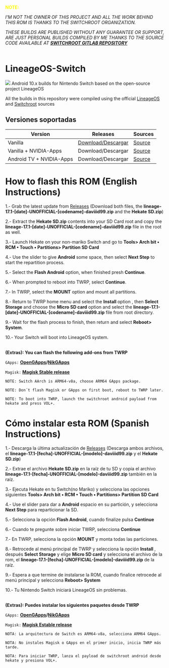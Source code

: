 <p style="color:yellow"><b>NOTE:</b></p>

_I'M NOT THE OWNER OF THIS PROJECT AND ALL THE WORK BEHIND THIS ROM IS THANKS TO THE SWITCHROOT ORGANIZATION._

_THESE BUILDS ARE PUBLISHED WITHOUT ANY GUARANTEE OR SUPPORT, ARE JUST PERSONAL BUILDS COMPILED BY ME THANKS TO THE SOURCE CODE AVAILABLE AT <b><a href="https://gitlab.com/switchroot/android/android_device_nvidia_t210-common/-/tree/lineage-17.1">SWITCHROOT GITLAB REPOSITORY</b></a>_
<br/>
<br/>


# LineageOS-Switch
<img src="https://github.com/daviiid99/Lineageos-17.1-T210-Switch-/blob/main/qbuilds.png">
Android 10.x builds for Nintendo Switch based on the open-source project LineageOS
<br/>

All the builds in this repository were compiled using the official <a href="https://github.com/LineageOS/android">LineageOS</a> and <a href="https://gitlab.com/switchroot/android">Switchroot</a> sources

## Versiones soportadas

| Version           | Releases                                   | Sources          |
| ------------------- | -------------------------------------------|-------------------|
| Vanilla      |  <a href="https://github.com/daviiid99/LineageOS-Switch-T210/releases/tag/20201226">Download/Descargar</a>|<a href="https://gitlab.com/switchroot/android/android_device_nvidia_t210-common/-/tree/lineage-17.1">Source</a>|
| Vanilla + NVIDIA-Apps|  Download/Descargar|<a href="https://gitlab.com/switchroot/android/android_device_nvidia_t210-common/-/tree/lineage-17.1">Source</a>|
| Android TV + NVIDIA-Apps      | Download/Descargar|<a href="https://gitlab.com/switchroot/android/android_device_nvidia_t210-common/-/tree/lineage-17.1">Source</a>|



# How to flash this ROM (English Instructions)

1.- Grab the latest update from <a href="https://github.com/daviiid99/Lineageos-17.1-T210-Switch/releases">Releases</a>
  (Download both files, the <b>lineage-17.1-[date]-UNOFFICIAL-[codename]-daviiid99.zip</b> and the <b>Hekate SD.zip</b>)
  
2.- Extract the <b>Hekate SD.zip</b> contents into your SD Card root and copy the <b>lineage-17.1-[date]-UNOFFICIAL-[codename]-daviiid99.zip</b> file in the root as well.
  
3.- Launch Hekate on your non-mariko Switch and go to <b>Tools> Arch bit • RCM • Touch • Partitions> Partition SD Card</b>

4.- Use the slider to give <b>Android</b> some space, then select <b>Next Step</b> to start the repartition process.
  
5.- Select the <b>Flash Android</b> option, when finished presh <b>Continue</b>.
  
6.- When prompted to reboot into TWRP, select <b>Continue</b>.
  
7.- In TWRP, select the <b>MOUNT</b> option and mount all partitions.

8.- Return to TWRP home menu and select the <b> Install </b> option , then <b>Select Storage</b> and choose the <b>Micro SD card</b> option and select the <b>lineage-17.1-[date]-UNOFFICIAL-[codename]-daviiid99.zip</b> file from root directory.
  
9.- Wait for the flash process to finish, then return and select <b>Reboot> System</b>.
 
10.- Your Switch will boot into LineageOS system.
 <br/>
 <br/>
 
<b>(Extras): You can flash the following add-ons from TWRP </b>

```GApps:```
<b><a href="https://opengapps.org/">OpenGApps</a>/<a href="https://sourceforge.net/projects/nikgapps/files/Releases/NikGapps-Q/">NikGApps</a> </b> 

```Magisk:```
<b><a href="https://github.com/topjohnwu/Magisk/releases">Magisk Stable release</a></b>
```
NOTE: Switch AArch is ARM64-v8a, choose ARM64 GApps package.
```
```
NOTE: Don´t flash Magisk or GApps on first boot, reboot to TWRP later.
```
```
NOTE: To boot into TWRP, launch the switchroot android payload from hekate and press VOL+.
```


# Cómo instalar esta ROM (Spanish Instructions)

1.- Descarga la última actualización de <a href="https://github.com/daviiid99/Lineageos-17.1-T210-Switch/releases">Releases</a>
  (Descarga ambos archivos, el <b>lineage-17.1-[fecha]-UNOFFICIAL-[modelo]-daviiid99.zip</b> y el <b>Hekate SD.zip</b>)
  
2.- Extrae el archivo <b>Hekate SD.zip</b> en la raíz de tu SD y copia el archivo <b>lineage-17.1-[fecha]-UNOFFICIAL-[modelo]-daviiid99.zip</b> también en la raíz.
  
3.- Ejecuta Hekate en tu Switch(no Mariko) y selecciona las opciones siguientes <b>Tools> Arch bit • RCM • Touch • Partitions> Partition SD Card</b>

4.- Use el slider para dar a <b>Android</b> espacio en su partición, y selecciona <b>Next Step</b> para reparticionar la SD.
  
5.- Selecciona la opción <b>Flash Android</b>, cuando finalize pulsa <b>Continue</b>
  
6.- Cuando te pregunte sobre iniciar TWRP, selecciona <b>Continue</b>
  
7.- En TWRP, selecciona la opción <b>MOUNT</b> y monta todas las particiones.

8.- Retrocede al menú principal de TWRP y selecciona la opción <b> Install </b>, después <b>Select Storage</b> y elige <b>Micro SD card</b> y selecciona el archivo de la rom, el <b>lineage-17.1-[fecha]-UNOFFICIAL-[modelo]-daviiid99.zip</b> de la raíz.
  
9.- Espera a que termine de instalarse la ROM, cuando finalice retrocede al menú principal y selecciona <b>Reboot> System</b>
 
10.- Tu Nintendo Switch iniciará LineageOS sin problemas.
 <br/>
 <br/>
 
<b>(Extras): Puedes instalar los siguientes paquetes desde TWRP</b>

```GApps:```
<b><a href="https://opengapps.org/">OpenGApps</a>/<a href="https://sourceforge.net/projects/nikgapps/files/Releases/NikGapps-Q/">NikGApps</a> </b> 

```Magisk:```
<b><a href="https://github.com/topjohnwu/Magisk/releases">Magisk Estable release</a></b>
```
NOTA: La arquitectura de Switch es ARM64-v8a, selecciona ARM64 GApps.
```
```
NOTA: No instales Magisk o GApps en el primer inicio, inicia TWRP más tarde.
```
```
NOTA: Para iniciar TWRP, lanza el payload de switchroot android desde hekate y presiona VOL+.
```
